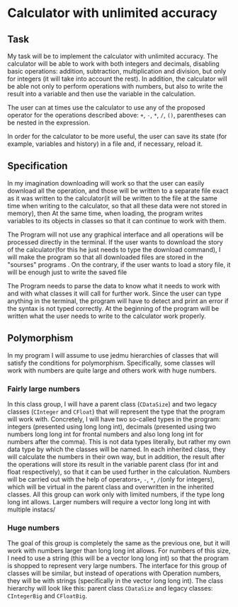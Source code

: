# Calculator with unlimited accuracy

## Task

My task will be to implement the calculator with unlimited accuracy. The calculator will be able to work with both integers and decimals, disabling basic operations: addition, subtraction, multiplication and division, but only for integers (it will take into account the rest). In addition, the calculator will be able not only to perform operations with numbers, but also to write the result into a variable and then use the variable in the calculation.

The user can at times use the calculator to use any of the proposed operator for the operations described above: `+`, `-`, `*`, `/`, `()`, parentheses can be nested in the expression.

In order for the calculator to be more useful, the user can save its state (for example, variables and history) in a file and, if necessary, reload it.

## Specification

In my imagination downloading will work so that the user can easily download all the operation, and those will be written to a separate file exact as it was written to the calculator(it will be written to the file at the same time when writing to the calculator, so that all these data were not stored in memory), then At the same time, when loading, the program writes variables to its objects in classes so that it can continue to work with them.

The Program will not use any graphical interface and all operations will be processed directly in the terminal. If the user wants to download the story of the calculator(for this he just needs to type the download command), I will make the program so that all downloaded files are stored in the "sourses" programs . On the contrary, if the user wants to load a story file, it will be enough just to write the saved file

The Program needs to parse the data to know what it needs to work with and with what classes it will call for further work. Since the user can type anything in the terminal, the program will have to detect and print an error if the syntax is not typed correctly. At the beginning of the program will be written what the user needs to write to the calculator work properly.

## Polymorphism

In my program I will assume to use jedmu hierarchies of classes that will satisfy the conditions for polymorphism. Specifically, some classes will work with numbers are quite large and others work with huge numbers.

### Fairly large numbers

In this class group, I will have a parent class (`CDataSize`) and two legacy classes (`CInteger` and `CFloat`) that will represent the type that the program will work with. Concretely, I will have two so-called types in the program: integers (presented using long long int), decimals (presented using two numbers long long int for frontal numbers and also long long int for numbers after the comma). This is not data types literally, but rather my own data type by which the classes will be named. In each inherited class, they will calculate the numbers in their own way, but in addition, the result after the operations will store its result in the variable parent class (for int and float respectively), so that it can be used further in the calculation. Numbers will be carried out with the help of operators`+`, `-`, `*`, `/`(only for integers), which will be virtual in the parent class and overwritten in the inherited classes. All this group can work only with limited numbers, if the type long long int allows. Larger numbers will require a vector long long int with multiple instacs/

### Huge numbers

The goal of this group is completely the same as the previous one, but it will work with numbers larger than long long int allows. For numbers of this size, I need to use a string (this will be a vector long long int) so that the program is shopped to represent very large numbers. The interface for this group of classes will be similar, but instead of operations with Operation numbers, they will be with strings (specifically in the vector long long int). The class hierarchy will look like this: parent class `CDataSize` and legacy classes: `CIntegerBig` and `CFloatBig`.
